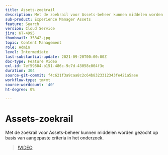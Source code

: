 ```yaml
---
title: Assets-zoekrail
description: Met de zoekrail voor Assets-beheer kunnen middelen worden gezocht op basis van aangepaste criteria in het onderzoek.
sub-product: Experience Manager Assets
feature: Search
version: Cloud Service
jira: KT-4995
thumbnail: 35842.jpg
topic: Content Management
role: Admin
level: Intermediate
last-substantial-update: 2021-09-20T00:00:00Z
doc-type: Feature Video
exl-id: 7ef59804-b151-486c-9c7d-43058c004f3e
duration: 304
source-git-commit: f4c621f3a9caa8c2c64b8323312343fe421a5aee
workflow-type: tm+mt
source-wordcount: '40'
ht-degree: 0%

---
```


# Assets-zoekrail

Met de zoekrail voor Assets-beheer kunnen middelen worden gezocht op basis van aangepaste criteria in het onderzoek.

>[!VIDEO](https://video.tv.adobe.com/v/35842?quality=12&learn=on)
